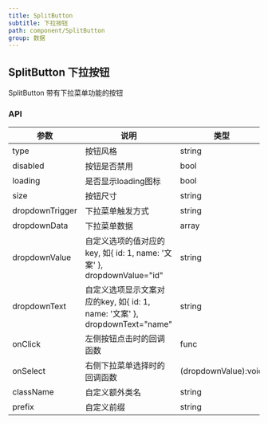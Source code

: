 ```yaml
---
title: SplitButton
subtitle: 下拉按钮
path: component/SplitButton
group: 数据
---
```


## SplitButton 下拉按钮

SplitButton 带有下拉菜单功能的按钮

### API

| 参数             	 	| 说明                          | 类型                | 默认值       		 | 备选值           							  			         |
| ------------------ | ---------------------------- | ------------------- | --------------  | ------|
| type | 按钮风格 | string | `'default'` | `'primary'`、`'danger'`、`'success'` |
| disabled | 按钮是否禁用 | bool | `false` | `true`、`false` |
| loading | 是否显示loading图标 | bool | `false` | `true`, `false` |
| size | 按钮尺寸 | string | `'medium'`  | `'large'`、`'medium'`、`'small'`  |
| dropdownTrigger | 下拉菜单触发方式 | string | `'click'` | `'click'`、`'hover'` |
| dropdownData | 下拉菜单数据 | array | [] | |
| dropdownValue | 自定义选项的值对应的key, 如{ id: 1, name: '文案' }, dropdownValue="id" | string | `'value'` | |
| dropdownText | 自定义选项显示文案对应的key, 如{ id: 1, name: '文案' }, dropdownText="name" | string | `'text'` | |
| onClick | 左侧按钮点击时的回调函数 | func | | |
| onSelect | 右侧下拉菜单选择时的回调函数 | (dropdownValue):void | | |
| className          | 自定义额外类名                  | string              | `''`						 |      |
| prefix             | 自定义前缀                     | string              | `'zent'`				|	    |

